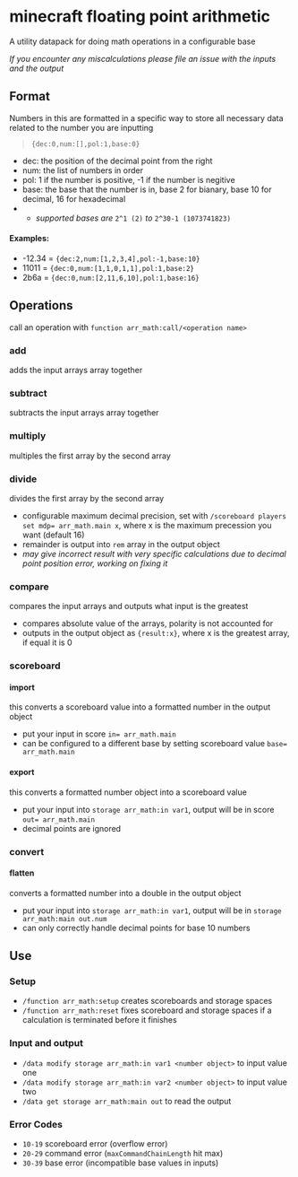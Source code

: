 # minecraft floating point arithmetic
A utility datapack for doing math operations in a configurable base

*If you encounter any miscalculations please file an issue with the inputs and the output*

## Format
Numbers in this are formatted in a specific way to store all necessary data related to the number you are inputting
> `{dec:0,num:[],pol:1,base:0}`
- dec: the position of the decimal point from the right
- num: the list of numbers in order
- pol: 1 if the number is positive, -1 if the number is negitive
- base: the base that the number is in, base 2 for bianary, base 10 for decimal, 16 for hexadecimal 
- - *supported bases are* `2^1 (2)` *to* `2^30-1 (1073741823)`

#### Examples:
- -12.34 = `{dec:2,num:[1,2,3,4],pol:-1,base:10}`
- 11011 = `{dec:0,num:[1,1,0,1,1],pol:1,base:2}`
- 2b6a = `{dec:0,num:[2,11,6,10],pol:1,base:16}`

## Operations
call an operation with `function arr_math:call/<operation name>`
### add
adds the input arrays array together
### subtract
subtracts the input arrays array together
### multiply
multiples the first array by the second array
### divide
divides the first array by the second array
- configurable maximum decimal precision, set with `/scoreboard players set mdp= arr_math.main x`, where x is the maximum precession you want (default 16)
- remainder is output into `rem` array in the output object
- *may give incorrect result with very specific calculations due to decimal point position error, working on fixing it*
### compare 
compares the input arrays and outputs what input is the greatest
- compares absolute value of the arrays, polarity is not accounted for
- outputs in the output object as `{result:x}`, where x is the greatest array, if equal it is 0
### scoreboard
#### import
this converts a scoreboard value into a formatted number in the output object
- put your input in score `in= arr_math.main`
- can be configured to a different base by setting scoreboard value `base= arr_math.main`
#### export
this converts a formatted number object into a scoreboard value
- put your input into `storage arr_math:in var1`, output will be in score `out= arr_math.main`
- decimal points are ignored
### convert
#### flatten
converts a formatted number into a double in the output object
- put your input into `storage arr_math:in var1`, output will be in `storage arr_math:main out.num`
- can only correctly handle decimal points for base 10 numbers

## Use
### Setup
- `/function arr_math:setup` creates scoreboards and storage spaces
- `/function arr_math:reset` fixes scoreboard and storage spaces if a calculation is terminated before it finishes
### Input and output
- `/data modify storage arr_math:in var1 <number object>` to input value one
- `/data modify storage arr_math:in var2 <number object>` to input value two
- `/data get storage arr_math:main out` to read the output
### Error Codes
- `10-19` scoreboard error (overflow error)
- `20-29` command error (`maxCommandChainLength` hit max)
- `30-39` base error (incompatible base values in inputs)
